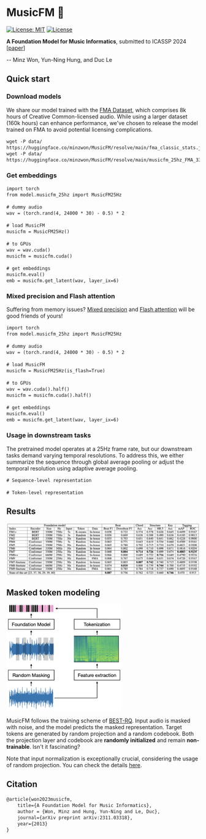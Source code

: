 # MusicFM 🤖
[![License: MIT](https://img.shields.io/badge/License-MIT-yellow.svg)](https://opensource.org/licenses/MIT)
[![License](https://img.shields.io/github/license/openshift/source-to-image.svg)](https://www.apache.org/licenses/LICENSE-2.0.html)


**A Foundation Model for Music Informatics**, submitted to ICASSP 2024 [[paper](https://arxiv.org/abs/2311.03318)]

-- Minz Won, Yun-Ning Hung, and Duc Le 


## Quick start
### Download models
We share our model trained with the [FMA Dataset](https://github.com/mdeff/fma), which comprises 8k hours of Creative Common-licensed audio. While using a larger dataset (160k hours) can enhance performance, we've chosen to release the model trained on FMA to avoid potential licensing complications.

```
wget -P data/ https://huggingface.co/minzwon/MusicFM/resolve/main/fma_classic_stats.json
wget -P data/ https://huggingface.co/minzwon/MusicFM/resolve/main/musicfm_25hz_FMA_330m_500k.pt
```

### Get embeddings
```
import torch
from model.musicfm_25hz import MusicFM25Hz

# dummy audio
wav = (torch.rand(4, 24000 * 30) - 0.5) * 2

# load MusicFM
musicfm = MusicFM25Hz()

# to GPUs
wav = wav.cuda()
musicfm = musicfm.cuda()

# get embeddings
musicfm.eval()
emb = musicfm.get_latent(wav, layer_ix=6)
```

### Mixed precision and Flash attention
Suffering from memory issues? [Mixed precision](https://pytorch.org/tutorials/recipes/recipes/amp_recipe.html) and [Flash attention](https://arxiv.org/abs/2205.14135) will be good friends of yours!

```
import torch
from model.musicfm_25hz import MusicFM25Hz

# dummy audio
wav = (torch.rand(4, 24000 * 30) - 0.5) * 2

# load MusicFM
musicfm = MusicFM25Hz(is_flash=True)

# to GPUs
wav = wav.cuda().half()
musicfm = musicfm.cuda().half()

# get embeddings
musicfm.eval()
emb = musicfm.get_latent(wav, layer_ix=6)
```

### Usage in downstream tasks
The pretrained model operates at a 25Hz frame rate, but our downstream tasks demand varying temporal resolutions. To address this, we either summarize the sequence through global average pooling or adjust the temporal resolution using adaptive average pooling. 

```
# Sequence-level representation

# Token-level representation
```

## Results
<img src="figs/Table1.png" width="700">


## Masked token modeling
<img src="figs/Fig1.png" width="300">

MusicFM follows the training scheme of [BEST-RQ](https://arxiv.org/abs/2202.01855). Input audio is masked with noise, and the model predicts the masked representation. Target tokens are generated by random projection and a random codebook. Both the projection layer and codebook are **randomly initialized** and remain **non-trainable**. Isn't it fascinating?

Note that input normalization is exceptionally crucial, considering the usage of random projection. You can check the details [here](https://github.com/minzwon/musicfm/blob/d5d0f313add9f3c32c41f95521760b1a136809ed/model/musicfm_25hz.py#L148).

## Citation
```
@article{won2023musicfm,
    title={A Foundation Model for Music Informatics},
    author = {Won, Minz and Hung, Yun-Ning and Le, Duc},
    journal={arXiv preprint arXiv:2311.03318},
    year={2013}
}
```